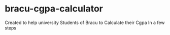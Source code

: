 # bracu-cgpa-calculator
Created to help university Students of Bracu to Calculate their Cgpa In a few steps
